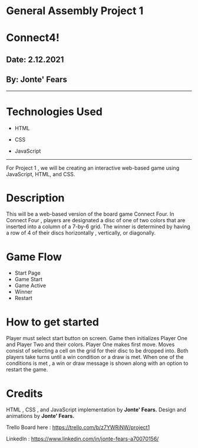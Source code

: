 # General Assembly Project 1


# Connect4!

## Date: 2.12.2021


## By: Jonte' Fears



***


# Technologies Used
* HTML

* CSS

* JavaScript


***
For Project 1 , we will be creating an interactive
web-based game using JavaScript, HTML, and CSS.



# Description
This will be a web-based version of the board game Connect Four. In Connect Four , players are designated a disc of one of two colors that are inserted into a column of a 7-by-6 grid. The winner is determined by having a row of 4 of their discs horizontally , vertically, or diagonally.


# Game Flow


- Start Page
- Game Start
- Game Active
- Winner
- Restart

# How to get started
Player must select start button on screen. Game then initializes Player One and Player Two and their colors. Player One makes first move. Moves consist of selecting a cell on the grid for their disc to be dropped into. Both players take turns until a win condition or a draw is met. When one of the conditions is met , a win or draw message is shown along with an option to restart the game.

# Credits

HTML , CSS , and JavaScript implementation by **Jonte' Fears.**
Design and animations by **Jonte' Fears.**


Trello Board here : https://trello.com/b/z7YWRiNW/project1

LinkedIn : https://www.linkedin.com/in/jonte-fears-a70070156/






